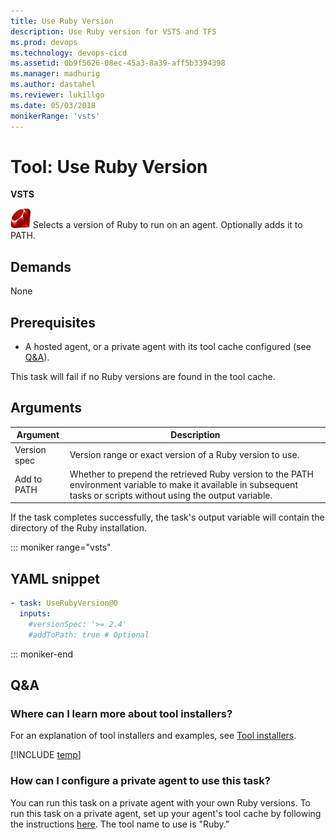 ```yaml
---
title: Use Ruby Version
description: Use Ruby version for VSTS and TFS
ms.prod: devops
ms.technology: devops-cicd
ms.assetid: 0b9f5626-08ec-45a3-8a39-aff5b3394398
ms.manager: madhurig
ms.author: dastahel
ms.reviewer: lukillgo
ms.date: 05/03/2018
monikerRange: 'vsts'
---
```



# Tool: Use Ruby Version

**VSTS**

![icon](_img/ruby.png) Selects a version of Ruby to run on an agent.  Optionally adds it to PATH.

## Demands

None

## Prerequisites
* A hosted agent, or a private agent with its tool cache configured (see [Q&A](#how-can-i-configure-a-private-agent-to-use-this-task)).

This task will fail if no Ruby versions are found in the tool cache.

## Arguments

| Argument | Description |
|----------|-------------|
| Version spec | Version range or exact version of a Ruby version to use. |
| Add to PATH | Whether to prepend the retrieved Ruby version to the PATH environment variable to make it available in subsequent tasks or scripts without using the output variable. |

If the task completes successfully, the task's output variable will contain the directory of the Ruby installation.

::: moniker range="vsts"

## YAML snippet

```YAML
- task: UseRubyVersion@0
  inputs:
    #versionSpec: '>= 2.4' 
    #addToPath: true # Optional
```

::: moniker-end

## Q&A
<!-- BEGINSECTION class="md-qanda" -->

### Where can I learn more about tool installers?

For an explanation of tool installers and examples, see [Tool installers](../../concepts/process/tasks.md#tool-installers).

[!INCLUDE [temp](../../_shared/qa-agents.md)]

### How can I configure a private agent to use this task?

You can run this task on a private agent with your own Ruby versions.
To run this task on a private agent, set up your agent's tool cache by following the instructions [here](https://github.com/Microsoft/vsts-task-tool-lib/blob/master/docs/overview.md#tool-cache).
The tool name to use is "Ruby."

<!-- ENDSECTION -->
